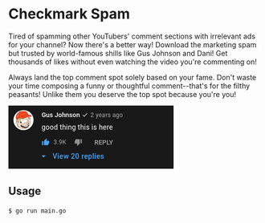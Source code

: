 # Checkmark Spam

Tired of spamming other YouTubers' comment sections with irrelevant ads for your
channel? Now there's a better way! Download the marketing spam but trusted by
world-famous shills like Gus Johnson and Dani! Get thousands of likes without
even watching the video you're commenting on!

Always land the top comment spot solely based on your fame. Don't waste your
time composing a funny or thoughtful comment--that's for the filthy peasants!
Unlike them you deserve the top spot because you're you!

![Gus Johnson](gus.png)

## Usage

```bash
$ go run main.go
```
